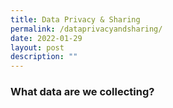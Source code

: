 ```yaml
---
title: Data Privacy & Sharing
permalink: /dataprivacyandsharing/
date: 2022-01-29
layout: post
description: ""
---
```

### **What data are we collecting?** 
